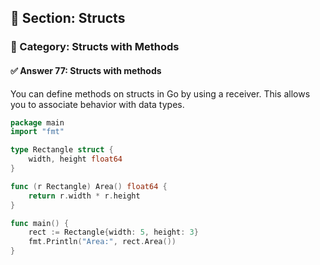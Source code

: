 ## 📘 Section: Structs  
### 🔹 Category: Structs with Methods  
#### ✅ Answer 77: Structs with methods

You can define methods on structs in Go by using a receiver. This allows you to associate behavior with data types.

```go
package main
import "fmt"

type Rectangle struct {
    width, height float64
}

func (r Rectangle) Area() float64 {
    return r.width * r.height
}

func main() {
    rect := Rectangle{width: 5, height: 3}
    fmt.Println("Area:", rect.Area())
}
```
